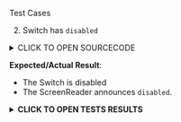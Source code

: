 Test Cases

2. Switch has `disabled`

<details><summary>CLICK TO OPEN SOURCECODE</summary>
<p>

Full SourceCode Available at https://github.com/fabriziobertoglio1987/ReactNativeAwesomeProject/blob/switch-component-does-not-disable-click/App.js

```javascript
```


</p>
</details>


**Expected/Actual Result**:
- The Switch is disabled
- The ScreenReader announces `disabled`.

**<details><summary>CLICK TO OPEN TESTS RESULTS</summary>**
<p>

<video src="" width="1000" />

</p>
</details>
